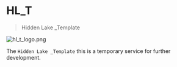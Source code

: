 # HL_T

> Hidden Lake _Template

<img src="_images/hl_t_logo.png" alt="hl_t_logo.png"/>

The `Hidden Lake _Template` this is a temporary service for further development.
